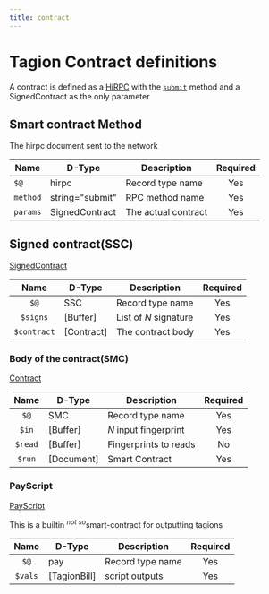 ```yaml
---
title: contract
---
```


# Tagion Contract definitions

A contract is defined as a [HiRPC](https://www.hibon.org/posts/hirpc) with the [`submit`](/tech/protocols/hirpcmethods#submit) method and a SignedContract as the only parameter

## Smart contract Method

The hirpc document sent to the network

| Name     | D-Type             | Description         | Required | 
| -------- | ------------------ | ------------------- | :------: |
| `$@`     | hirpc         | Record type name       |   Yes    |
| `method` | string="submit"    | RPC method name     |   Yes    |
| `params` | SignedContract | The actual contract |   Yes    |


## Signed contract(SSC)
[SignedContract](https://ddoc.tagion.org/tagion.script.common.SignedContract)

| Name        | D-Type       | Description            |  Required |
| :---------: | ------------ | ---------------------- | :-------: |
| `$@`        |  SSC         | Record type name       |   Yes    |
| `$signs`    | [Buffer] | List of $N$ signature  |    Yes    |
| `$contract` | [Contract] | The contract body      |    Yes    |

### Body of the contract(SMC) 
[Contract](https://ddoc.tagion.org/tagion.script.common.Contract)

| Name        | D-Type          | Description            |  Required |
| :---------: | --------------- | ---------------------- | :-------: |
| `$@`        |  SMC         | Record type name       |   Yes    |
| `$in`       | [Buffer]    | $N$ input fingerprint  |    Yes    |
| `$read`     | [Buffer]    | Fingerprints to reads  |    No     |
| `$run`      | [Document]    | Smart Contract         |    Yes    |


### PayScript
[PayScript](https://ddoc.tagion.org/tagion.script.common.PayScript)

This is a builtin <sup>*not so*</sup>smart-contract for outputting tagions

| Name        | D-Type          | Description            |  Required |
| :---------: | --------------- | ---------------------- | :-------: |
| `$@`        |  pay         | Record type name       |   Yes    |
| `$vals`       | [TagionBill]    | script outputs  |    Yes    |


